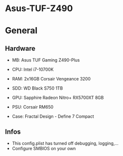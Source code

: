 # Asus-TUF-Z490

# General

## Hardware
   *  MB: Asus TUF Gaming Z490-Plus
   * CPU: Intel i7-10700K
   * RAM: 2x16GB Corsair Vengeance 3200
   * SDD: WD Black S750 1TB
   * GPU: Sapphire Radeon Nitro+ RX5700XT 8GB
    
   * PSU: Corsair RM650
   * Case: Fractal Design - Define 7 Compact
    
## Infos
   * This config.plist has turned off debugging, logging,...
   * Configure SMBIOS on your own
